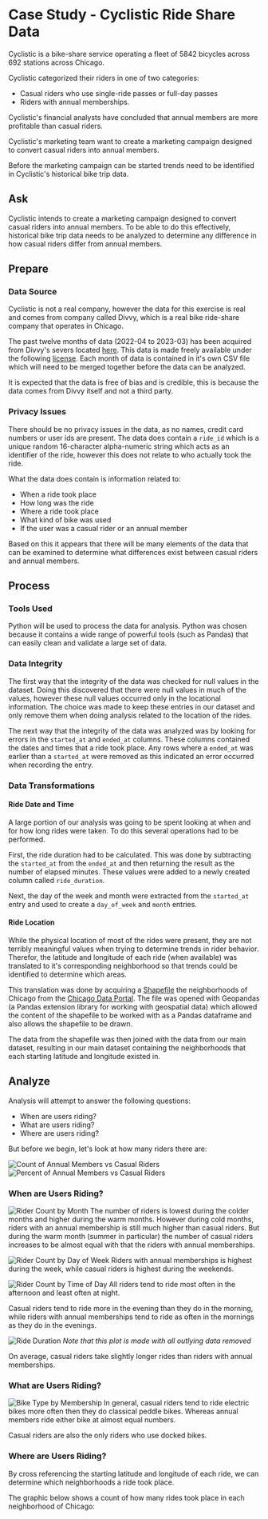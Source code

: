 # Case Study - Cyclistic Ride Share Data

Cyclistic is a bike-share service operating a fleet of 5842 bicycles across 692 stations across Chicago.

Cyclistic categorized their riders in one of two categories:

* Casual riders who use single-ride passes or full-day passes
* Riders with annual memberships.

Cyclistic's financial analysts have concluded that annual members are more profitable than casual riders.

Cyclistic's marketing team want to create a marketing campaign designed to convert casual riders into annual members.

Before the marketing campaign can be started trends need to be identified in Cyclistic's historical bike trip data.

## Ask

Cyclistic intends to create a marketing campaign designed to convert casual riders into annual members. To be able to do this effectively, historical bike trip data needs to be analyzed to determine any difference in how casual riders differ from annual members.

## Prepare

### Data Source

Cyclistic is not a real company, however the data for this exercise is real and comes from company called Divvy, which is a real bike ride-share company that operates in Chicago.

The past twelve months of data (2022-04 to 2023-03) has been acquired from Divvy's severs located [here](https://divvy-tripdata.s3.amazonaws.com/index.html). This data is made freely available under the following [license](https://ride.divvybikes.com/data-license-agreement). Each month of data is contained in it's own CSV file which will need to be merged together before the data can be analyzed.

It is expected that the data is free of bias and is credible, this is because the data comes from Divvy itself and not a third party.

### Privacy Issues

There should be no privacy issues in the data, as no names, credit card numbers or user ids are present. The data does contain a `ride_id` which is a unique random 16-character alpha-numeric string which acts as an identifier of the ride, however this does not relate to who actually took the ride.

What the data does contain is information related to:

* When a ride took place
* How long was the ride
* Where a ride took place
* What kind of bike was used
* If the user was a casual rider or an annual member

Based on this it appears that there will be many elements of the data that can be examined to determine what differences exist between casual riders and annual members.

## Process

### Tools Used

Python will be used to process the data for analysis. Python was chosen because it contains a wide range of powerful tools (such as Pandas) that can easily clean and validate a large set of data.

### Data Integrity

The first way that the integrity of the data was checked for null values in the dataset. Doing this discovered that there were null values in much of the values, however these null values occurred only in the locational information. The choice was made to keep these entries in our dataset and only remove them when doing analysis related to the location of the rides.

The next way that the integrity of the data was analyzed was by looking for errors in the `started_at` and `ended_at` columns. These columns contained the dates and times that a ride took place. Any rows where a `ended_at` was earlier than a `started_at` were removed as this indicated an error occurred when recording the entry.

### Data Transformations

#### Ride Date and Time

A large portion of our analysis was going to be spent looking at when and for how long rides were taken. To do this several operations had to be performed.

First, the ride duration had to be calculated. This was done by subtracting the `started_at` from the `ended_at` and then returning the result as the number of elapsed minutes. These values were added to a newly created column called `ride_duration`.

Next, the day of the week and month were extracted from the `started_at` entry and used to create a `day_of_week` and `month` entries.

#### Ride Location

While the physical location of most of the rides were present, they are not terribly meaningful values when trying to determine trends in rider behavior. Therefor, the latitude and longitude of each ride (when available) was translated to it's corresponding neighborhood so that trends could be identified to determine which areas.

This translation was done by acquiring a [Shapefile](https://en.wikipedia.org/wiki/Shapefile) the neighborhoods of Chicago from the [Chicago Data Portal](https://data.cityofchicago.org/Facilities-Geographic-Boundaries/Boundaries-Neighborhoods/bbvz-uum9). The file was opened with Geopandas (a Pandas extension library for working with geospatial data) which allowed the content of the shapefile to be worked with as a Pandas dataframe and also allows the shapefile to be drawn.

The data from the shapefile was then joined with the data from our main dataset, resulting in our main dataset containing the neighborhoods that each starting latitude and longitude existed in.

## Analyze

Analysis will attempt to answer the following questions:

* When are users riding?
* What are users riding?
* Where are users riding?

But before we begin, let's look at how many riders there are:

![Count of Annual Members vs Casual Riders](/analysis/count_annual_members_vs_casual_riders.png)
![Percent of Annual Members vs Casual Riders](/analysis/percent_member_vs_casual.png)

### When are Users Riding?

![Rider Count by Month](/analysis/rider_each_month.png)
The number of riders is lowest during the colder months and higher during the warm months. However during cold months, riders with an annual membership is still much higher than casual riders. But during the warm month (summer in particular) the number of casual riders increases to be almost equal with that the riders with annual memberships.

![Rider Count by Day of Week](/analysis/rider_day_of_week.png)
Riders with annual memberships is highest during the week, while casual riders is highest during the weekends.

![Rider Count by Time of Day](/analysis/rider_time_of_day.png)
All riders tend to ride most often in the afternoon and least often at night.

Casual riders tend to ride more in the evening than they do in the morning, while riders with annual memberships tend to ride as often in the mornings as they do in the evenings.

![Ride Duration](/analysis/ride_duration.png)
*Note that this plot is made with all outlying data removed*

On average, casual riders take slightly longer rides than riders with annual memberships.

### What are Users Riding?

![Bike Type by Membership](/analysis/bike_type_by_membership.png)
In general, casual riders tend to ride electric bikes more often then they do classical peddle bikes. Whereas annual members ride either bike at almost equal numbers.

Casual riders are also the only riders who use docked bikes.

### Where are Users Riding?

By cross referencing the starting latitude and longitude of each ride, we can determine which neighborhoods a ride took place.

The graphic below shows a count of how many rides took place in each neighborhood of Chicago:

